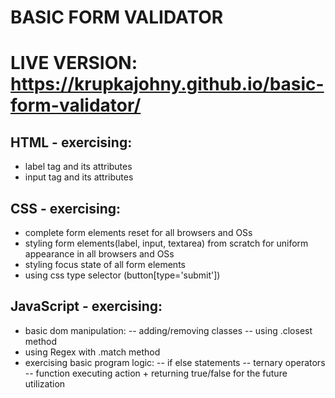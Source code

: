 # BASIC FORM VALIDATOR

# LIVE VERSION: https://krupkajohny.github.io/basic-form-validator/

## HTML - exercising:

- label tag and its attributes
- input tag and its attributes

## CSS - exercising:

- complete form elements reset for all browsers and OSs
- styling form elements(label, input, textarea) from scratch for uniform appearance in all browsers and OSs
- styling focus state of all form elements
- using css type selector (button[type='submit'])

## JavaScript - exercising:

- basic dom manipulation:
  -- adding/removing classes
  -- using .closest method
- using Regex with .match method
- exercising basic program logic:
  -- if else statements
  -- ternary operators
  -- function executing action + returning true/false for the future utilization
